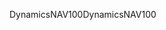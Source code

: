 <span data-ttu-id="7a627-101">DynamicsNAV100</span><span class="sxs-lookup"><span data-stu-id="7a627-101">DynamicsNAV100</span></span>